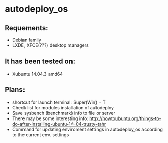 # autodeploy_os

## Requements:
- Debian family
- LXDE, XFCE(???) desktop managers

## It has been tested on:
- Xubuntu 14.04.3 amd64

## Plans:
- shortcut for launch terminal: Super(Win) + T
- Check list for modules installation of autodeploy
- Save sysbench (benchmark) info to file or server
- There may be some interesting info: http://howtoubuntu.org/things-to-do-after-installing-ubuntu-14-04-trusty-tahr
- Command for updating enviroment settings in autodeploy_os according to the current env. settings

